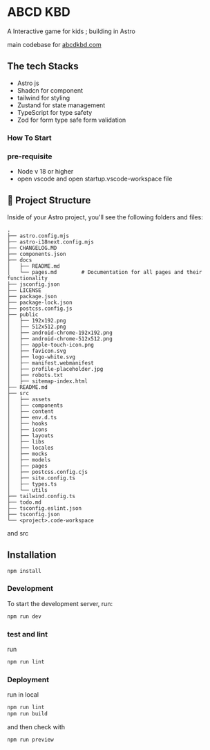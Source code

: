 # ABCD KBD

A Interactive game for kids ; building in Astro

main codebase for [abcdkbd.com](https://www.abcdkbd.com)

## The tech Stacks

- Astro js
- Shadcn for component
- tailwind for styling
- Zustand for state management
- TypeScript for type safety
- Zod for form type safe form validation

### How To Start

### pre-requisite

- Node v 18 or higher
- open vscode and open startup.vscode-workspace file

## 🚀 Project Structure

Inside of your Astro project, you'll see the following folders and files:

```text
.
├── astro.config.mjs
├── astro-i18next.config.mjs
├── CHANGELOG.MD
├── components.json
├── docs
│   ├── README.md
│   └── pages.md        # Documentation for all pages and their functionality
├── jsconfig.json
├── LICENSE
├── package.json
├── package-lock.json
├── postcss.config.js
├── public
│   ├── 192x192.png
│   ├── 512x512.png
│   ├── android-chrome-192x192.png
│   ├── android-chrome-512x512.png
│   ├── apple-touch-icon.png
│   ├── favicon.svg
│   ├── logo-white.svg
│   ├── manifest.webmanifest
│   ├── profile-placeholder.jpg
│   ├── robots.txt
│   ├── sitemap-index.html
├── README.md
├── src
│   ├── assets
│   ├── components
│   ├── content
│   ├── env.d.ts
│   ├── hooks
│   ├── icons
│   ├── layouts
│   ├── libs
│   ├── locales
│   ├── mocks
│   ├── models
│   ├── pages
│   ├── postcss.config.cjs
│   ├── site.config.ts
│   ├── types.ts
│   └── utils
├── tailwind.config.ts
├── todo.md
├── tsconfig.eslint.json
├── tsconfig.json
└── <project>.code-workspace
```

and src

## Installation

```bash
npm install
```

### Development

To start the development server, run:

```bash
npm run dev
```

### test and lint

run

```sh
npm run lint
```

### Deployment

run in local

```sh
npm run lint
npm run build
```

and then check with

```sh
npm run preview
```
